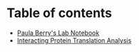 # Table of contents

* [Paula Berry's Lab Notebook](README.md)
* [Interacting Protein Translation Analysis](interacting-protein-translation-analysis.md)

